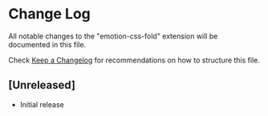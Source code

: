# Change Log

All notable changes to the "emotion-css-fold" extension will be documented in this file.

Check [Keep a Changelog](http://keepachangelog.com/) for recommendations on how to structure this file.

## [Unreleased]

- Initial release